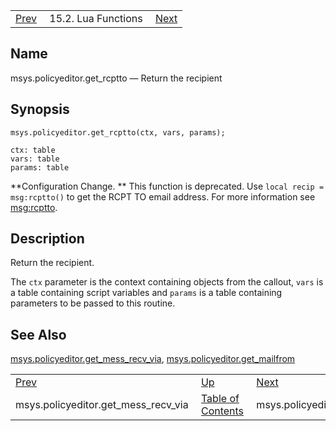 |     |     |     |
| --- | --- | --- |
| [Prev](lua.ref.msys.policyeditor.get_mess_recv_via)  | 15.2. Lua Functions |  [Next](lua.ref.msys.policyeditor.get_variable.php) |

<a name="lua.ref.msys.policyeditor.get_rcptto"></a>
## Name

msys.policyeditor.get_rcptto — Return the recipient

<a name="idp24936080"></a>
## Synopsis

`msys.policyeditor.get_rcptto(ctx, vars, params);`

```
ctx: table
vars: table
params: table
```

**Configuration Change. ** This function is deprecated. Use `local recip = msg:rcptto()` to get the RCPT TO email address. For more information see [msg:rcptto](lua.ref.msg_rcptto "msg:rcptto").

<a name="idp24941392"></a>
## Description

Return the recipient.

The `ctx` parameter is the context containing objects from the callout, `vars` is a table containing script variables and `params` is a table containing parameters to be passed to this routine.

<a name="idp24944880"></a>
## See Also

[msys.policyeditor.get_mess_recv_via](lua.ref.msys.policyeditor.get_mess_recv_via "msys.policyeditor.get_mess_recv_via"), [msys.policyeditor.get_mailfrom](lua.ref.msys.policyeditor.get_mailfrom.php "msys.policyeditor.get_mailfrom")

|     |     |     |
| --- | --- | --- |
| [Prev](lua.ref.msys.policyeditor.get_mess_recv_via)  | [Up](lua.function.details.php) |  [Next](lua.ref.msys.policyeditor.get_variable.php) |
| msys.policyeditor.get_mess_recv_via  | [Table of Contents](index) |  msys.policyeditor.get_variable |
